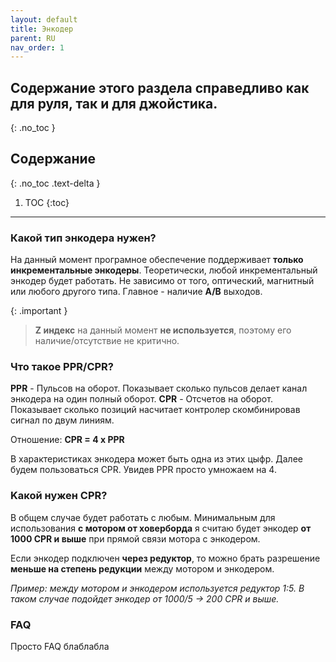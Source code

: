 ```yaml
---
layout: default
title: Энкодер
parent: RU
nav_order: 1
---
```


## Содержание этого раздела справедливо как для руля, так и для джойстика.
{: .no_toc }

## Содержание
{: .no_toc .text-delta }

1. TOC
{:toc}

---

### Какой тип энкодера нужен?
На данный момент програмное обеспечение поддерживает **только инкрементальные энкодеры**. 
Теоретически, любой инкрементальный энкодер будет работать. Не зависимо от того, оптический, магнитный или любого другого типа. 
Главное - наличие **A/B** выходов.  

{: .important }
> **Z индекс** на данный момент **не используется**, поэтому его наличие/отсутствие не критично. 

### Что такое PPR/CPR?

**PPR** - Пульсов на оборот. Показывает сколько пульсов делает канал энкодера на один полный оборот.
**CPR** - Отсчетов на оборот. Показывает сколько позиций насчитает контролер скомбинировав сигнал по двум линиям. 

Отношение: **CPR = 4 x PPR**

В характеристиках энкодера может быть одна из этих цыфр. 
Далее будем пользоваться CPR. Увидев PPR просто умножаем на 4.  

### Kакой нужен CPR?

В общем случае будет работать с любым. Минимальным для использования **с мотором от ховерборда** 
я считаю будет энкодер **от 1000 CPR и выше** при прямой связи мотора с энкодером.

Если энкодер подключен **через редуктор**, то можно брать разрешение **меньше на степень редукции**
между мотором и энкодером. 

_Пример: между мотором и энкодером используется редуктор 1:5. В таком случае подойдет энкодер от 1000/5 -> 200 CPR и выше._   



### FAQ
Просто FAQ блаблабла

